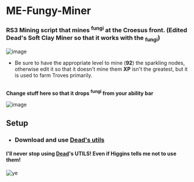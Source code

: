 # ME-Fungy-Miner
### RS3 Mining script that mines 	<sup>fungi</sup> at the Croesus front. (Edited Dead's Soft Clay Miner so that it works with the <sub>fungi</sub>)
![image](https://github.com/animoofps/ME-Fungy-Miner/assets/144723877/2b7dc355-3fec-4126-9502-ac62af79856a)
- Be sure to have the appropriate level to mine (**92**) the sparkling nodes, otherwise edit it so that it doesn't mine them
**XP** isn't the greatest, but it is used to farm Troves primarily.
##
**Change stuff here so that it drops <sup>fungi</sup> from your ability bar**

![image](https://github.com/animoofps/ME-Fungy-Miner/assets/144723877/69b70171-2a16-446a-bdb5-a368a3e248eb)

## Setup
- ### Download and use [****Dead's utils****](https://me.deadcod.es/dead-utils) 

#### I'll never stop using [**Dead**](https://me.deadcod.es/)'s UTILS! Even if **Higgins** tells me not to use them!
![ye](https://external-content.duckduckgo.com/iu/?u=https%3A%2F%2Fcdn3.emoji.gg%2Femojis%2F6300_scapedance.gif&f=1&nofb=1&ipt=aa952571eb18d686b8e11d702c96396f99559e198b4a7c547adfafa27d61062c&ipo=images)
